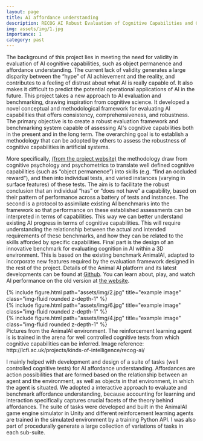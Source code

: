 ```yaml
---
layout: page
title: AI affordance understanding
description: RECOG AI Robust Evaluation of Cognitive Capabilities and Generality in Artificial Intelligence. 
img: assets/img/1.jpg
importance: 1
category: past
---
```

The background of this project lies in meeting the need for validity in evaluation of AI cognitive capabilities, such as object permanence and affordance understanding. The current lack of validity generates a large disparity between the “hype” of AI achievement and the reality, and contributes to a feeling of distrust about what AI is really capable of. It also makes it difficult to predict the potential operational applications of AI in the future. This project takes a new approach to AI evaluation and benchmarking, drawing inspiration from cognitive science. It developed a novel conceptual and methodological framework for evaluating AI capabilities that offers consistency, comprehensiveness, and robustness. The primary objective is to create a robust evaluation framework and benchmarking system capable of assessing AI's cognitive capabilities both in the present and in the long term. The overarching goal is to establish a methodology that can be adopted by others to assess the robustness of cognitive capabilities in artificial systems.

More specifically, <a href="http://lcfi.ac.uk/projects/kinds-of-intelligence/recog-ai/">(from the project website)</a> the methodology draw from cognitive psychology and psychometrics to translate well defined cognitive capabilities (such as “object permanence”) into skills (e.g. “find an occluded reward”), and then into individual tests, and varied instances (varying in surface features) of these tests. The aim is to facilitate the robust conclusion that an individual “has” or “does not have” a capability, based on their pattern of performance across a battery of tests and instances. The second is a protocol to assimilate existing AI benchmarks into the framework so that performance on these established assessments can be interpreted in terms of capabilities. This way we can better understand existing AI progress in terms of cognitive capabilities. This will require understanding the relationship between the actual and intended requirements of these benchmarks, and how they can be related to the skills afforded by specific capabilities. Final part is the design of an innovative benchmark for evaluating cognition in AI within a 3D environment. This is based on the existing benchmark AnimalAI, adapted to incorporate new features required by the evaluation framework designed in the rest of the project. Details of the Animal AI platform and its latest developments can be found at <a href="https://github.com/mdcrosby/animal-ai">Github</a>. You can learn about, play, and watch AI performance on the old version at <a href="http://animalaiolympics.com/AAI/">the website</a>.


<div class="row">
    <div class="col-sm mt-3 mt-md-0">
        {% include figure.html path="assets/img/2.jpg" title="example image" class="img-fluid rounded z-depth-1" %}
    </div>
    <div class="col-sm mt-3 mt-md-0">
        {% include figure.html path="assets/img/6.jpg" title="example image" class="img-fluid rounded z-depth-1" %}
    </div>
    <div class="col-sm mt-3 mt-md-0">
        {% include figure.html path="assets/img/4.jpg" title="example image" class="img-fluid rounded z-depth-1" %}
    </div>
</div>
<div class="caption">
    Pictures from the AnimalAI environment. The reinforcement learning agent is is trained in the arena for well controlled cognitive tests from which cognitive capabilities can be inferred. Image reference: http://lcfi.ac.uk/projects/kinds-of-intelligence/recog-ai/
</div>


I mainly helped with development and design of a suite of tasks (well controlled cognitive tests) for AI affordance understanding. Affordances are action possibilities that are formed based on the relationship between an agent and the environment, as well as objects in that environment, in which the agent is situated. We adopted a interactive approach to evaluate and benchmark affordance understanding, because accounting for learning and interaction specifically captures crucial facets of the theory behind affordances. The suite of tasks were developed and built in the AnimalAI game engine simulator in Unity and different reinforcement learning agents are trained in the simulated environment by a training Python API. I was also part of procedurally generate a large collection of variations of tasks in each sub-suite.

